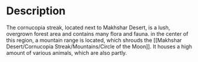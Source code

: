# Description
The cornucopia streak, located next to Makhshar Desert, is a lush, overgrown forest area and contains many flora and fauna. in the center of this region, a mountain range is located, which shrouds the [[Makhshar Desert/Cornucopia Streak/Mountains/Circle of the Moon]].
It houses a high amount of various animals, which are also partly.